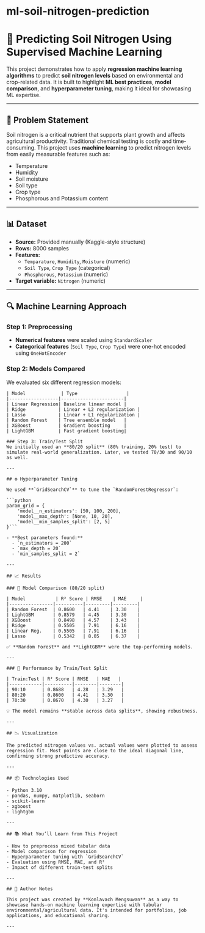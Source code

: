 # ml-soil-nitrogen-prediction

# 🌱 Predicting Soil Nitrogen Using Supervised Machine Learning

This project demonstrates how to apply **regression machine learning algorithms** to predict **soil nitrogen levels** based on environmental and crop-related data. It is built to highlight **ML best practices**, **model comparison**, and **hyperparameter tuning**, making it ideal for showcasing ML expertise.

---

## 📌 Problem Statement

Soil nitrogen is a critical nutrient that supports plant growth and affects agricultural productivity. Traditional chemical testing is costly and time-consuming. This project uses **machine learning** to predict nitrogen levels from easily measurable features such as:

- Temperature
- Humidity
- Soil moisture
- Soil type
- Crop type
- Phosphorous and Potassium content

---

## 📊 Dataset

- **Source:** Provided manually (Kaggle-style structure)
- **Rows:** 8000 samples  
- **Features:**  
  - `Temparature`, `Humidity`, `Moisture` (numeric)
  - `Soil Type`, `Crop Type` (categorical)
  - `Phosphorous`, `Potassium` (numeric)
- **Target variable:** `Nitrogen` (numeric)

---

## 🔍 Machine Learning Approach

### Step 1: Preprocessing
- **Numerical features** were scaled using `StandardScaler`
- **Categorical features** (`Soil Type`, `Crop Type`) were one-hot encoded using `OneHotEncoder`

### Step 2: Models Compared
We evaluated six different regression models:
```
| Model             | Type                  |
|------------------|-----------------------|
| Linear Regression| Baseline linear model |
| Ridge            | Linear + L2 regularization |
| Lasso            | Linear + L1 regularization |
| Random Forest    | Tree ensemble model   |
| XGBoost          | Gradient boosting     |
| LightGBM         | Fast gradient boosting|

### Step 3: Train/Test Split
We initially used an **80/20 split** (80% training, 20% test) to simulate real-world generalization. Later, we tested 70/30 and 90/10 as well.

---

## ⚙️ Hyperparameter Tuning

We used **`GridSearchCV`** to tune the `RandomForestRegressor`:

```python
param_grid = {
    'model__n_estimators': [50, 100, 200],
    'model__max_depth': [None, 10, 20],
    'model__min_samples_split': [2, 5]
}```

- **Best parameters found:**
  - `n_estimators = 200`
  - `max_depth = 20`
  - `min_samples_split = 2`

---

## 📈 Results

### 🔬 Model Comparison (80/20 split)

| Model           | R² Score | RMSE    | MAE     |
|----------------|----------|---------|---------|
| Random Forest  | 0.8600   | 4.41    | 3.30    |
| LightGBM       | 0.8579   | 4.45    | 3.30    |
| XGBoost        | 0.8498   | 4.57    | 3.43    |
| Ridge          | 0.5505   | 7.91    | 6.16    |
| Linear Reg.    | 0.5505   | 7.91    | 6.16    |
| Lasso          | 0.5342   | 8.05    | 6.37    |

✅ **Random Forest** and **LightGBM** were the top-performing models.

---

### 🧪 Performance by Train/Test Split

| Train:Test | R² Score | RMSE   | MAE   |
|------------|----------|--------|--------|
| 90:10      | 0.8688   | 4.28   | 3.29   |
| 80:20      | 0.8600   | 4.41   | 3.30   |
| 70:30      | 0.8670   | 4.30   | 3.27   |

💡 The model remains **stable across data splits**, showing robustness.

---

## 📉 Visualization

The predicted nitrogen values vs. actual values were plotted to assess regression fit. Most points are close to the ideal diagonal line, confirming strong predictive accuracy.

---

## 📦 Technologies Used

- Python 3.10
- pandas, numpy, matplotlib, seaborn
- scikit-learn
- xgboost
- lightgbm

---

## 📚 What You’ll Learn from This Project

- How to preprocess mixed tabular data
- Model comparison for regression
- Hyperparameter tuning with `GridSearchCV`
- Evaluation using RMSE, MAE, and R²
- Impact of different train-test splits

---

## 🧠 Author Notes

This project was created by **Konlavach Mengsuwan** as a way to showcase hands-on machine learning expertise with tabular environmental/agricultural data. It's intended for portfolios, job applications, and educational sharing.

---



